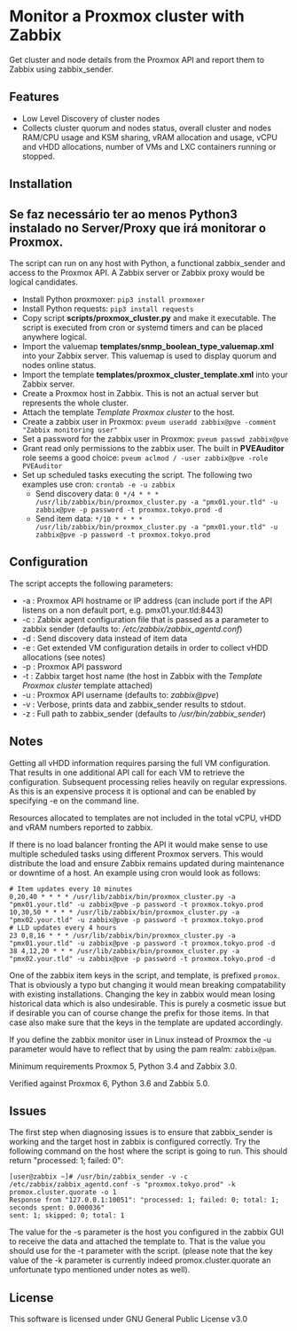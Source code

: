 # Monitor a Proxmox cluster with Zabbix

Get cluster and node details from the Proxmox API and report them to Zabbix using zabbix_sender.

## Features

  * Low Level Discovery of cluster nodes
  * Collects cluster quorum and nodes status, overall cluster and nodes RAM/CPU usage and KSM sharing, vRAM allocation and usage, vCPU and vHDD allocations, number of VMs and LXC containers running or stopped.

## Installation

## Se faz necessário ter ao menos Python3 instalado no Server/Proxy que irá monitorar o Proxmox.

The script can run on any host with Python, a functional zabbix_sender and access to the Proxmox API. A Zabbix server or Zabbix proxy would be logical candidates.

  * Install Python proxmoxer: `pip3 install proxmoxer`
  * Install Python requests: `pip3 install requests`
  * Copy script **scripts/proxmox_cluster.py** and make it executable. The script is executed from cron or systemd timers and can be placed anywhere logical.
  * Import the valuemap **templates/snmp_boolean_type_valuemap.xml** into your Zabbix server. This valuemap is used to display quorum and nodes online status.
  * Import the template **templates/proxmox_cluster_template.xml** into your Zabbix server.
  * Create a Proxmox host in Zabbix. This is not an actual server but represents the whole cluster.
  * Attach the template *Template Proxmox cluster* to the host.
  * Create a zabbix user in Proxmox: `pveum useradd zabbix@pve -comment "Zabbix monitoring user"`
  * Set a password for the zabbix user in Proxmox: `pveum passwd zabbix@pve`
  * Grant read only permissions to the zabbix user. The built in **PVEAuditor** role seems a good choice: `pveum aclmod / -user zabbix@pve -role PVEAuditor`
  * Set up scheduled tasks executing the script. The following two examples use cron: `crontab -e -u zabbix`
    * Send discovery data: `0 */4 * * * /usr/lib/zabbix/bin/proxmox_cluster.py -a "pmx01.your.tld" -u zabbix@pve -p password -t proxmox.tokyo.prod -d`
    * Send item data: `*/10 * * * * /usr/lib/zabbix/bin/proxmox_cluster.py -a "pmx01.your.tld" -u zabbix@pve -p password -t proxmox.tokyo.prod`

## Configuration

The script accepts the following parameters:

  * -a : Proxmox API hostname or IP address (can include port if the API listens on a non default port, e.g. pmx01.your.tld:8443)
  * -c : Zabbix agent configuration file that is passed as a parameter to zabbix sender (defaults to: */etc/zabbix/zabbix_agentd.conf*)
  * -d : Send discovery data instead of item data
  * -e : Get extended VM configuration details in order to collect vHDD allocations (see notes)
  * -p : Proxmox API password
  * -t : Zabbix target host name (the host in Zabbix with the *Template Proxmox cluster* template attached)
  * -u : Proxmox API username (defaults to: *zabbix@pve*)
  * -v : Verbose, prints data and zabbix_sender results to stdout.
  * -z : Full path to zabbix_sender (defaults to */usr/bin/zabbix_sender*)

## Notes

Getting all vHDD information requires parsing the full VM configuration. That results in one additional API call for each VM to retrieve the configuration. Subsequent processing relies heavily on regular expressions. As this is an expensive process it is optional and can be enabled by specifying -e on the command line.

Resources allocated to templates are not included in the total vCPU, vHDD and vRAM numbers reported to zabbix.

If there is no load balancer fronting the API it would make sense to use multiple scheduled tasks using different Proxmox servers. This would distribute the load and ensure Zabbix remains updated during maintenance or downtime of a host. An example using cron would look as follows:

```
# Item updates every 10 minutes
0,20,40 * * * * /usr/lib/zabbix/bin/proxmox_cluster.py -a "pmx01.your.tld" -u zabbix@pve -p password -t proxmox.tokyo.prod
10,30,50 * * * * /usr/lib/zabbix/bin/proxmox_cluster.py -a "pmx02.your.tld" -u zabbix@pve -p password -t proxmox.tokyo.prod
# LLD updates every 4 hours
23 0,8,16 * * * /usr/lib/zabbix/bin/proxmox_cluster.py -a "pmx01.your.tld" -u zabbix@pve -p password -t proxmox.tokyo.prod -d
38 4,12,20 * * * /usr/lib/zabbix/bin/proxmox_cluster.py -a "pmx02.your.tld" -u zabbix@pve -p password -t proxmox.tokyo.prod -d 
```

One of the zabbix item keys in the script, and template, is prefixed ```promox```. That is obviously a typo but changing it would mean breaking compatability with existing installations. Changing the key in zabbix would mean losing historical data which is also undesirable. This is purely a cosmetic issue but if desirable you can of course change the prefix for those items. In that case also make sure that the keys in the template are updated accordingly.

If you define the zabbix monitor user in Linux instead of Proxmox the -u parameter would have to reflect that by using the pam realm: ```zabbix@pam```.

Minimum requirements Proxmox 5, Python 3.4 and Zabbix 3.0.

Verified against Proxmox 6, Python 3.6 and Zabbix 5.0.

## Issues

The first step when diagnosing issues is to ensure that zabbix_sender is working and the target host in zabbix is configured correctly. Try the following command on the host where the script is going to run. This should return "processed: 1; failed: 0":

```
[user@zabbix ~]# /usr/bin/zabbix_sender -v -c /etc/zabbix/zabbix_agentd.conf -s "proxmox.tokyo.prod" -k promox.cluster.quorate -o 1
Response from "127.0.0.1:10051": "processed: 1; failed: 0; total: 1; seconds spent: 0.000036"
sent: 1; skipped: 0; total: 1
```

The value for the -s parameter is the host you configured in the zabbix GUI to receive the data and attached the template to. That is the value you should use for the -t parameter with the script. (please note that the key value of the -k parameter is currently indeed promox.cluster.quorate an unfortunate typo mentioned under notes as well).

## License

This software is licensed under GNU General Public License v3.0
